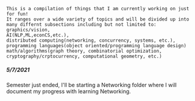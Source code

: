 ```
This is a compilation of things that I am currently working on just for fun! 
It ranges over a wide variety of topics and will be divided up into many differnt subsections including but not limited to:
graphics/vision, 
AI(NLP,ML,econCS,etc.), 
distributed computing(networking, concurrency, systems, etc.), 
programming languages(object oriented/programming language design)
math/algorithms(graph theory, combinatorial optimization, cryptography/crptocurrency, computational geometry, etc.)
```

##### 5/7/2021
Semester just ended, I'll be starting a Networking folder where I will document my progress with learning Networking.
